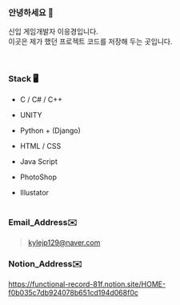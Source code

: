 ### 안녕하세요 👋 

신입 게임개발자 이응경입니다.<br>
이곳은 제가 했던 프로젝트 코드를 저장해 두는 곳입니다. <br>

<br>

### Stack 🖥

- C / C# / C++
- UNITY

- Python + (Django)
- HTML / CSS
- Java Script

- PhotoShop
- Illustator
<br><br>
### Email_Address✉️

>kylejp129@naver.com

### Notion_Address✉️
https://functional-record-81f.notion.site/HOME-f0b035c7db924078b651cd194d068f0c

